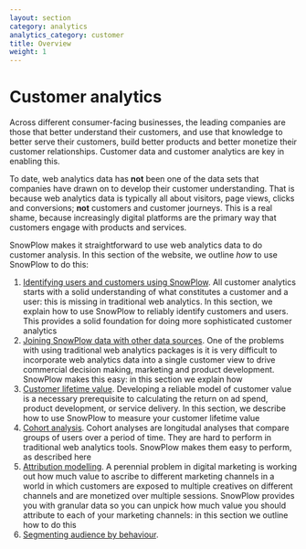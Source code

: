 ```yaml
---
layout: section
category: analytics
analytics_category: customer
title: Overview
weight: 1
---
```


# Customer analytics

Across different consumer-facing businesses, the leading companies are those that better understand their customers, and use that knowledge to better serve their customers, build better products and better monetize their customer relationships. Customer data and customer analytics are key in enabling this.

To date, web analytics data has **not** been one of the data sets that companies have drawn on 
to develop their customer understanding. That is because web analytics data is typically all about visitors, page views, clicks and conversions; **not** customers and customer journeys. This is a real shame, because increasingly digital platforms are the primary way that customers engage with products and services.

SnowPlow makes it straightforward to use web analytics data to do customer analysis. In this section of the website, we outline *how* to use SnowPlow to do this:

1. [Identifying users and customers using SnowPlow][user-id]. All customer analytics starts with a solid understanding of what constitutes a customer and a user: this is missing in traditional web analytics. In this section, we explain how to use SnowPlow to reliably identify customers and users. This provides a solid foundation for doing more sophisticated customer analytics
2. [Joining SnowPlow data with other data sources][joining-customer-data]. One of the problems with using traditional web analytics packages is it is very difficult to incorporate web analytics data into a single customer view to drive commercial decision making, marketing and product development. SnowPlow makes this easy: in this section we explain how
3. [Customer lifetime value][clv]. Developing a reliable model of customer value is a necessary prerequisite to calculating the return on ad spend, product development, or service delivery. In this section, we describe how to use SnowPlow to measure your customer lifetime value
4. [Cohort analysis][cohort-analysis]. Cohort analyses  are longitudal analyses that compare groups of users over a period of time. They are hard to perform in traditional web analytics tools. SnowPlow makes them easy to perform, as described here
5. [Attribution modelling][attribution]. A perennial problem in digital marketing is working out how much value to ascribe to different marketing channels in a world in which customers are exposed to multiple creatives on different channels and are monetized over multiple sessions. SnowPlow provides you with granular data so you can unpick how much value you should attribute to each of your marketing channels: in this section we outline how to do this
6. [Segmenting audience by behaviour][behavioural-segmentation].

[user-id]: /analytics/customer-analytics/identifying-users.html
[joining-customer-data]: /analytics/customer-analytics/joining-customer-data.html
[clv]: /analytics/customer-analytics/customer-lifetime-value.html
[cohort-analysis]: /analytics/customer-analytics/cohort-analysis.html
[attribution]: /analytics/customer-analytics/attribution.html
[behavioural-segmentation]: /analytics/customer-analytics/behavioural-segmentation.html